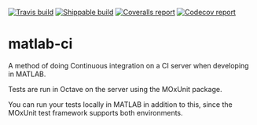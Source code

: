 [![Travis build](https://travis-ci.org/scottclowe/matlab-continuous-integration.svg?branch=master)](https://travis-ci.org/scottclowe/matlab-continuous-integration)
[![Shippable build](https://img.shields.io/shippable/565d50661895ca44742504ec/master.svg?label=shippable)](https://app.shippable.com/projects/565d50661895ca44742504ec)
[![Coveralls report](https://coveralls.io/repos/scottclowe/matlab-continuous-integration/badge.svg?branch=master&service=github)](https://coveralls.io/github/scottclowe/matlab-continuous-integration?branch=master)
[![Codecov report](https://codecov.io/github/scottclowe/matlab-continuous-integration/coverage.svg?branch=master)](https://codecov.io/github/scottclowe/matlab-continuous-integration?branch=master)

# matlab-ci

A method of doing Continuous integration on a CI server when developing in MATLAB.

Tests are run in Octave on the server using the MOxUnit package.

You can run your tests locally in MATLAB in addition to this, since the MOxUnit test framework supports both environments.
